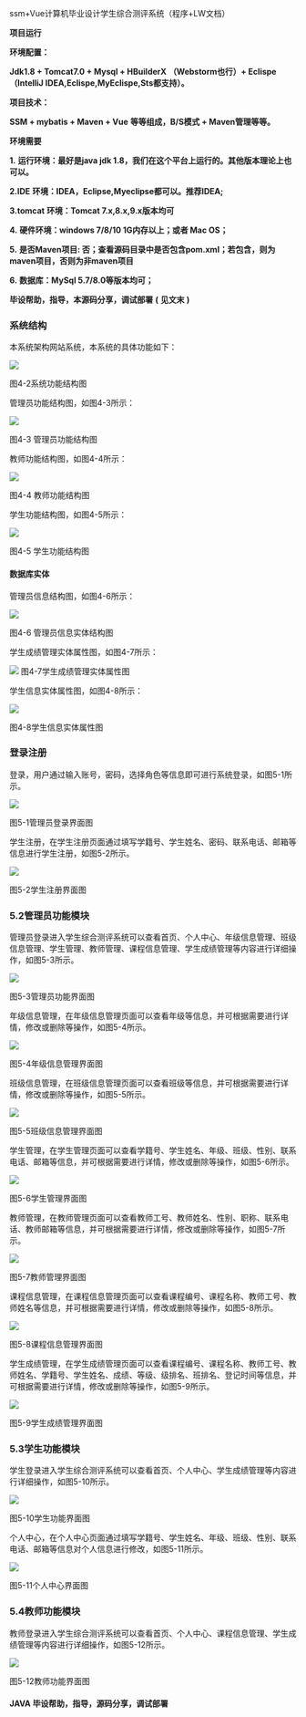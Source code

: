 ssm+Vue计算机毕业设计学生综合测评系统（程序+LW文档）

**项目运行**

**环境配置：**

**Jdk1.8 + Tomcat7.0 + Mysql + HBuilderX** **（Webstorm也行）+ Eclispe（IntelliJ
IDEA,Eclispe,MyEclispe,Sts都支持）。**

**项目技术：**

**SSM + mybatis + Maven + Vue** **等等组成，B/S模式 + Maven管理等等。**

**环境需要**

**1.** **运行环境：最好是java jdk 1.8，我们在这个平台上运行的。其他版本理论上也可以。**

**2.IDE** **环境：IDEA，Eclipse,Myeclipse都可以。推荐IDEA;**

**3.tomcat** **环境：Tomcat 7.x,8.x,9.x版本均可**

**4.** **硬件环境：windows 7/8/10 1G内存以上；或者 Mac OS；**

**5.** **是否Maven项目: 否；查看源码目录中是否包含pom.xml；若包含，则为maven项目，否则为非maven项目**

**6.** **数据库：MySql 5.7/8.0等版本均可；**

**毕设帮助，指导，本源码分享，调试部署** **(** **见文末** **)**

### 系统结构

本系统架构网站系统，本系统的具体功能如下：

![](./res/7807f932017549b8a1a853690a1b4531.png)

图4-2系统功能结构图

管理员功能结构图，如图4-3所示：

![](./res/3036021ba3c94f909dfeae066907dc65.png)

图4-3 管理员功能结构图

教师功能结构图，如图4-4所示：

![](./res/b139a73ba56c49df97d309eaf20e2f3f.png)

图4-4 教师功能结构图

学生功能结构图，如图4-5所示：

![](./res/0a454fd65b104dc6a0dc42085ff2c86f.png)

图4-5 学生功能结构图

#### 数据库实体

管理员信息结构图，如图4-6所示：

![](./res/16ea50d4c8aa46f1a3f40f8c11f505e5.png)

图4-6 管理员信息实体结构图

学生成绩管理实体属性图，如图4-7所示：

![](./res/bf877ecd21d143109fc9b2293d309b83.png) 图4-7学生成绩管理实体属性图

学生信息实体属性图，如图4-8所示：

![](./res/ff5852c39563417a854daad7cb663d48.png)

图4-8学生信息实体属性图

### 登录注册

登录，用户通过输入账号，密码，选择角色等信息即可进行系统登录，如图5-1所示。

![](./res/fd30c1ecf6f848ee9d104654039dfdb7.png)

图5-1管理员登录界面图

学生注册，在学生注册页面通过填写学籍号、学生姓名、密码、联系电话、邮箱等信息进行学生注册，如图5-2所示。

![](./res/2eb96737d97e4893941a33448cbbf9ab.png)

图5-2学生注册界面图

### 5.2管理员功能模块

管理员登录进入学生综合测评系统可以查看首页、个人中心、年级信息管理、班级信息管理、学生管理、教师管理、课程信息管理、学生成绩管理等内容进行详细操作，如图5-3所示。

![](./res/0bfeeba2acb945b2837b056d63f4e568.png)

图5-3管理员功能界面图

年级信息管理，在年级信息管理页面可以查看年级等信息，并可根据需要进行详情，修改或删除等操作，如图5-4所示。

![](./res/2c67ed5bb110458d92a1c16079797120.png)

图5-4年级信息管理界面图

班级信息管理，在班级信息管理页面可以查看班级等信息，并可根据需要进行详情，修改或删除等操作，如图5-5所示。

![](./res/96ff84f1b91c4670a7537b2a0655b546.png)

图5-5班级信息管理界面图

学生管理，在学生管理页面可以查看学籍号、学生姓名、年级、班级、性别、联系电话、邮箱等信息，并可根据需要进行详情，修改或删除等操作，如图5-6所示。

![](./res/d8c68109eea94f19a212a2cc7ef459c5.png)

图5-6学生管理界面图

教师管理，在教师管理页面可以查看教师工号、教师姓名、性别、职称、联系电话、教师邮箱等信息，并可根据需要进行详情，修改或删除等操作，如图5-7所示。

![](./res/4d89f3218e48489ba6b6b3bd6ede1122.png)

图5-7教师管理界面图

课程信息管理，在课程信息管理页面可以查看课程编号、课程名称、教师工号、教师姓名等信息，并可根据需要进行详情，修改或删除等操作，如图5-8所示。

![](./res/97df5fd651694f7bad47437834cb606b.png)

图5-8课程信息管理界面图

学生成绩管理，在学生成绩管理页面可以查看课程编号、课程名称、教师工号、教师姓名、学籍号、学生姓名、成绩、等级、级排名、班排名、登记时间等信息，并可根据需要进行详情，修改或删除等操作，如图5-9所示。

![](./res/c07390821e0a457fb10456b7cf3b3029.png)

图5-9学生成绩管理界面图

### 5.3学生功能模块

学生登录进入学生综合测评系统可以查看首页、个人中心、学生成绩管理等内容进行详细操作，如图5-10所示。

![](./res/069e11b9c158475fbdbbe584d1e095e0.png)

图5-10学生功能界面图

个人中心，在个人中心页面通过填写学籍号、学生姓名、年级、班级、性别、联系电话、邮箱等信息对个人信息进行修改，如图5-11所示。

![](./res/2b9418fd1d964f5da2f2f583dbe1adde.png)

图5-11个人中心界面图

### 5.4教师功能模块

教师登录进入学生综合测评系统可以查看首页、个人中心、课程信息管理、学生成绩管理等内容进行详细操作，如图5-12所示。

![](./res/5ae2cb02a0a446cb9e4ce52b027d69f2.png)

图5-12教师功能界面图

#### **JAVA** **毕设帮助，指导，源码分享，调试部署**

